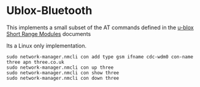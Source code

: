 # Ublox-Bluetooth

This implements a small subset of the AT commands defined in the [u-blox Short Range Modules](https://www.u-blox.com/sites/default/files/u-blox-SHO_ATCommands_%28UBX-14044127%29.pdf) documents

Its a Linux only implementation.
```
sudo network-manager.nmcli con add type gsm ifname cdc-wdm0 con-name three apn three.co.uk
sudo network-manager.nmcli con up three
sudo network-manager.nmcli con show three
sudo network-manager.nmcli con down three
```
